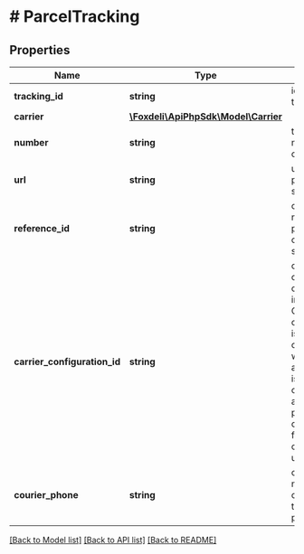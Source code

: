 # # ParcelTracking

## Properties

Name | Type | Description | Notes
------------ | ------------- | ------------- | -------------
**tracking_id** | **string** | identifier of this tracking |
**carrier** | [**\Foxdeli\ApiPhpSdk\Model\Carrier**](Carrier.md) |  |
**number** | **string** | tracking number in carrier system | [optional]
**url** | **string** | url of tracking page in carrier system | [optional]
**reference_id** | **string** | optional id to reference parcel in carrier tracking system | [optional]
**carrier_configuration_id** | **string** | optional id of carrier configuration in Foxdeli. Carrier configuration is used for communication with carrier api. If no value is provided and carrier requires authorization, primary carrier configuration for given carrier will be used. | [optional]
**courier_phone** | **string** | optional phone number of courier that is transporting parcel | [optional]

[[Back to Model list]](../../README.md#models) [[Back to API list]](../../README.md#endpoints) [[Back to README]](../../README.md)
